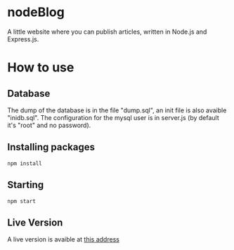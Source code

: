 # nodeBlog

A little website where you can publish articles, written in Node.js and Express.js.


# How to use

## Database
The dump of the database is in the file "dump.sql", an init file is also avaible "inidb.sql". The configuration for the mysql user is in server.js (by default it's "root" and no password).

## Installing packages
```
npm install
```

## Starting
```
npm start
```

## Live Version
A live version is avaible at [this address](http://gayraud.tech)
